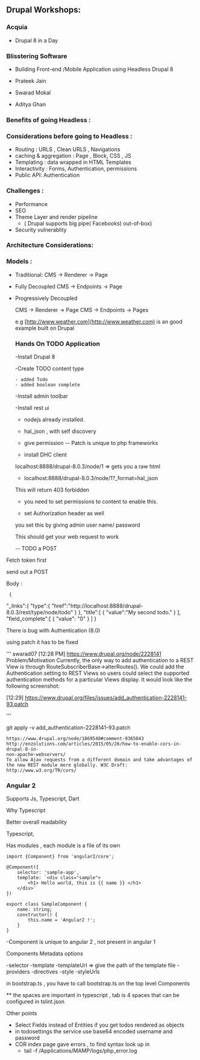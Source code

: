 ## Drupal Workshops:

### Acquia

- Drupal 8 in a Day

### Blisstering Software

- Building Front-end /Mobile Application using Headless Drupal 8

- Prateek Jain
- Swarad Mokal
- Aditya Ghan

### Benefits of going Headless :




### Considerations before going to Headless :

 - Routing : URLS , Clean URLS , Navigations
 - caching & aggregation : Page , Block, CSS , JS
 - Templating : data wrapped in HTML Templates
 - Interactivity : Forms, Authentication, permissions
 - Public API: Authentication


 ### Challenges :
 - Performance
 - SEO
 - Theme Layer and render pipeline
   - ( Drupal supports big pipe( Facebooks) out-of-box)
 - Security vulnerablity


### Architecture Considerations:

### Models :

- Traditional:
     CMS -> Renderer -> Page

- Fully Decoupled
    CMS -> Endpoints -> Page  

- Progressively Decoupled

    CMS -> Renderer -> Page
    CMS -> Endpoints -> Pages

    e.g [http://www.weather.com](http://www.weather.com) is an good example built on Drupal

    ### Hands On TODO Application

    -Install Drupal 8

    -Create TODO content type

      - added Todo
      - added boolean complete


    -Install admin toolbar

    -Install rest ui

    - nodejs already installed.

    - hal_json , with self discovery  

    - give permission
       -- Patch is unique to php frameworks
    - install DHC client

    localhost:8888/drupal-8.0.3/node/1
      => gets you a raw html

    - localhost:8888/drupal-8.0.3/node/1?_format=hal_json

    This will return 403 forbidden

    -  you need to set permissions to content to enable this.

    - set Authorization header as well

     you set this by giving admin user name/ password

     This should get your web request to work


     -- TODO a POST

 Fetch token first

 send out a POST

 Body :

     {
   "_links":{
     "type":{
       "href":"http://localhost:8888/drupal-8.0.3/rest/type/node/todo"
     }
   },
   "title":[
     {
       "value":"My second todo."
     }
   ],
   "field_complete":[
   {
       "value": "0"
   }
 ]
}

There is bug with Authentication (8.0)

using patch it has to be fixed

'''
swarad07 [12:28 PM]
https://www.drupal.org/node/2228141
Problem/Motivation Currently, the only way to add authentication to a REST View is through RouteSubscriberBase->alterRoutes(). We could add the Authentication setting to REST Views so users could select the supported authentication methods for a particular Views display. It would look like the following screenshot:

[12:29]
https://www.drupal.org/files/issues/add_authentication-2228141-93.patch

'''


git apply -v add_authentication-2228141-93.patch

```
https://www.drupal.org/node/1869548#comment‐9365043
http://enzolutions.com/articles/2015/05/26/how‐to‐enable‐cors‐in‐drupal‐8‐in‐
non‐apache‐webservers/
To allow Ajax requests from a different domain and take advantages of the new REST module more globally. W3C Draft: http://www.w3.org/TR/cors/

```


### Angular 2


Supports Js, Typescript, Dart

Why Typescript

 Better overall readability

 Typescript,

 Has modules , each module is a file of its own
 ```
 import {Component} from 'angular2/core';

 @Component({
     selector: 'sample-app',
     template: `<div class="sample">
         <h1> Hello world, this is {{ name }} </h1>
     </div>`
 })

 export class SampleComponent {
     name: string;
     constructor() {
         this.name = 'Angular2 !';
     }
 }

 ```

 -Component is unique to angular 2 , not present in angular 1

Components Metadata options

-selector
-template
-templateUrl => give the path of the template file
-providers
-directives
-style
-styleUrls

in bootstrap.ts , you have to call bootstrap.ts on the top level Components

** the spaces are important in typescript , tab is 4 spaces that can be configured in tslint.json


Other points

- Select Fields instead of Entities if you get todos rendered as objects
- in todosettings the service use base64 encoded username and password
- COR index page gave errors , to find syntax look up in
  - tail -f /Applications/MAMP/logs/php_error.log

  
